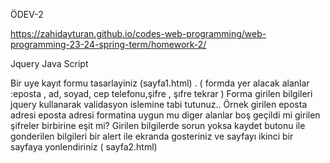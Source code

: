 ÖDEV-2

https://zahidayturan.github.io/codes-web-programming/web-programming-23-24-spring-term/homework-2/

Jquery Java Script

Bir uye kayıt formu tasarlayiniz (sayfa1.html) . ( formda yer alacak alanlar :eposta , ad, soyad, cep telefonu,şifre , şıfre tekrar ) Forma girilen bilgileri jquery kullanarak validasyon islemine tabi tutunuz.. Örnek girilen eposta adresi eposta adresi formatina uygun mu diger alanlar boş geçildi mi girilen şifreler birbirine eşit mi? Girilen bilgilerde sorun yoksa kaydet butonu ile gonderilen bilgileri bir alert ile ekranda gosteriniz ve sayfayı ikinci bir sayfaya yonlendiriniz ( sayfa2.html)



